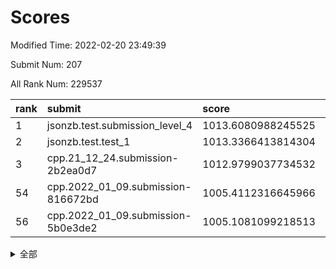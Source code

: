 # Scores

Modified Time: 2022-02-20 23:49:39

Submit Num: 207

All Rank Num: 229537

| rank |               submit               |       score        |       sigma        | pk_num |
| :--- | :--------------------------------- | :----------------- | :----------------- | :----- |
| 1    | jsonzb.test.submission_level_4     | 1013.6080988245525 | 0.8394179773737722 | 4436   |
| 2    | jsonzb.test.test_1                 | 1013.3366413814304 | 0.7893930843835659 | 4441   |
| 3    | cpp.21_12_24.submission-2b2ea0d7   | 1012.9799037734532 | 0.7872703446891672 | 4436   |
| 54   | cpp.2022_01_09.submission-816672bd | 1005.4112316645966 | 0.7174944408584475 | 4435   |
| 56   | cpp.2022_01_09.submission-5b0e3de2 | 1005.1081099218513 | 0.7208697547552424 | 4437   |


<details>
<summary>全部</summary>

| rank |                 submit                 |       score        |       sigma        | pk_num |
| :--- | :------------------------------------- | :----------------- | :----------------- | :----- |
| 1    | jsonzb.test.submission_level_4         | 1013.6080988245525 | 0.8394179773737722 | 4436   |
| 2    | jsonzb.test.test_1                     | 1013.3366413814304 | 0.7893930843835659 | 4441   |
| 3    | cpp.21_12_24.submission-2b2ea0d7       | 1012.9799037734532 | 0.7872703446891672 | 4436   |
| 4    | gobigger.level_3.submission_level_3_28 | 1011.2940566244872 | 0.7628318849367294 | 4442   |
| 5    | gobigger.level_3.submission_level_3_44 | 1011.1855997370263 | 0.7746855420148573 | 4434   |
| 6    | gobigger.level_3.submission_level_3_8  | 1011.1811354694914 | 0.7671367773310919 | 4434   |
| 7    | gobigger.level_3.submission_level_3_29 | 1011.095294830032  | 0.7755082549717012 | 4438   |
| 8    | gobigger.level_3.submission_level_3_1  | 1011.0721417734834 | 0.7583051777586561 | 4432   |
| 9    | gobigger.level_3.submission_level_3_39 | 1010.794286468102  | 0.7505428067425434 | 4442   |
| 10   | gobigger.level_3.submission_level_3_0  | 1010.7636494398014 | 0.8004142904732172 | 4431   |
| 11   | gobigger.level_3.submission_level_3_40 | 1010.705592620481  | 0.7614697854123168 | 4439   |
| 12   | gobigger.level_3.submission_level_3_4  | 1010.6703730111868 | 0.7458225583965854 | 4431   |
| 13   | gobigger.level_3.submission_level_3_42 | 1010.6043447557659 | 0.7795880130610191 | 4440   |
| 14   | gobigger.level_3.submission_level_3_9  | 1010.5408070363283 | 0.7498712585155182 | 4439   |
| 15   | gobigger.level_3.submission_level_3_22 | 1010.4763396606348 | 0.7463080251347337 | 4434   |
| 16   | gobigger.level_3.submission_level_3_26 | 1010.465244232115  | 0.7447456178110404 | 4440   |
| 17   | gobigger.level_3.submission_level_3_41 | 1010.4312804503471 | 0.7555779889124173 | 4433   |
| 18   | gobigger.level_3.submission_level_3_31 | 1010.384657264272  | 0.7348579008314998 | 4435   |
| 19   | gobigger.level_3.submission_level_3_33 | 1010.3302034178358 | 0.741877994617027  | 4439   |
| 20   | gobigger.level_3.submission_level_3_48 | 1010.2579796422972 | 0.7899421826427768 | 4436   |
| 21   | gobigger.level_3.submission_level_3_14 | 1010.1712868626406 | 0.7765588220887801 | 4441   |
| 22   | gobigger.level_3.submission_level_3_37 | 1010.1590689189409 | 0.7533861037148011 | 4431   |
| 23   | gobigger.level_3.submission_level_3_19 | 1010.155414830227  | 0.7741811363192596 | 4437   |
| 24   | gobigger.level_3.submission_level_3_43 | 1010.1220492491028 | 0.78951804455889   | 4435   |
| 25   | gobigger.level_3.submission_level_3_5  | 1010.1119321806545 | 0.7615443808081237 | 4436   |
| 26   | gobigger.level_3.submission_level_3_2  | 1010.0955893868062 | 0.7527852553134528 | 4436   |
| 27   | gobigger.level_3.submission_level_3_18 | 1010.0609780181437 | 0.7669013278951122 | 4440   |
| 28   | gobigger.level_3.submission_level_3_30 | 1010.0097961950307 | 0.7634179358720238 | 4431   |
| 29   | gobigger.level_3.submission_level_3_35 | 1009.9648210265339 | 0.7821536707485622 | 4437   |
| 30   | gobigger.level_3.submission_level_3_17 | 1009.9190031178416 | 0.7252650955029611 | 4436   |
| 31   | gobigger.level_3.submission_level_3_15 | 1009.9133346612487 | 0.7552012620066335 | 4434   |
| 32   | gobigger.level_3.submission_level_3_46 | 1009.8779911198342 | 0.7805055645832698 | 4436   |
| 33   | gobigger.level_3.submission_level_3_27 | 1009.8514063788024 | 0.7541899662987763 | 4438   |
| 34   | gobigger.level_3.submission_level_3_36 | 1009.8470578969942 | 0.7658137805470844 | 4438   |
| 35   | gobigger.level_3.submission_level_3_3  | 1009.8218335370055 | 0.7511954486108017 | 4437   |
| 36   | gobigger.level_3.submission_level_3_11 | 1009.6196810077893 | 0.7585397756759613 | 4430   |
| 37   | gobigger.level_3.submission_level_3_25 | 1009.5747628804507 | 0.7471081295441407 | 4434   |
| 38   | gobigger.level_3.submission_level_3_32 | 1009.5352130218848 | 0.7485042783989391 | 4435   |
| 39   | gobigger.level_3.submission_level_3_38 | 1009.4466469225996 | 0.7534618387272333 | 4437   |
| 40   | gobigger.level_3.submission_level_3_47 | 1009.402240174859  | 0.7504936979533597 | 4436   |
| 41   | gobigger.level_3.submission_level_3_13 | 1009.3792966228509 | 0.7464712403074495 | 4433   |
| 42   | gobigger.level_3.submission_level_3_16 | 1009.328485652418  | 0.7538265790097504 | 4439   |
| 43   | gobigger.level_3.submission_level_3_49 | 1009.2668793814972 | 0.7627512847665899 | 4439   |
| 44   | gobigger.level_3.submission_level_3_24 | 1009.1718938044519 | 0.7482844681230485 | 4436   |
| 45   | gobigger.level_3.submission_level_3_6  | 1009.1539014397142 | 0.7373101327389674 | 4432   |
| 46   | gobigger.level_3.submission_level_3_10 | 1009.0554500678923 | 0.7468815516746067 | 4435   |
| 47   | gobigger.level_3.submission_level_3_34 | 1008.9655757435222 | 0.7554374043057089 | 4428   |
| 48   | gobigger.level_3.submission_level_3_23 | 1008.9198580788236 | 0.7427287306910366 | 4435   |
| 49   | gobigger.level_3.submission_level_3_20 | 1008.7629056494284 | 0.7522990535022432 | 4438   |
| 50   | gobigger.level_3.submission_level_3_21 | 1008.6553660866833 | 0.7404458634515277 | 4432   |
| 51   | gobigger.level_3.submission_level_3_12 | 1008.5213758945443 | 0.7603033013391276 | 4437   |
| 52   | gobigger.level_3.submission_level_3_45 | 1008.3508339434168 | 0.7614618017149382 | 4434   |
| 53   | gobigger.level_3.submission_level_3_7  | 1007.9499473147082 | 0.750428336710783  | 4434   |
| 54   | cpp.2022_01_09.submission-816672bd     | 1005.4112316645966 | 0.7174944408584475 | 4435   |
| 55   | gobigger.level_1.submission_level_1_47 | 1005.3059716145639 | 0.7229657542769399 | 4437   |
| 56   | cpp.2022_01_09.submission-5b0e3de2     | 1005.1081099218513 | 0.7208697547552424 | 4437   |
| 57   | gobigger.level_1.submission_level_1_2  | 1004.6863301061394 | 0.7237358717650301 | 4440   |
| 58   | gobigger.level_1.submission_level_1_41 | 1004.5707864496346 | 0.7095388720286139 | 4435   |
| 59   | gobigger.level_1.submission_level_1_4  | 1004.283938839385  | 0.7158045071141219 | 4442   |
| 60   | gobigger.level_1.submission_level_1_16 | 1004.005985503012  | 0.7202725593961102 | 4436   |
| 61   | gobigger.level_1.submission_level_1_45 | 1003.9288665910537 | 0.7040600468640352 | 4439   |
| 62   | gobigger.level_1.submission_level_1_31 | 1003.8847141121591 | 0.72159976255825   | 4438   |
| 63   | gobigger.level_1.submission_level_1_13 | 1003.6865909987256 | 0.7129112114133994 | 4441   |
| 64   | gobigger.level_1.submission_level_1_1  | 1003.6772293522821 | 0.7091248938236803 | 4441   |
| 65   | gobigger.level_1.submission_level_1_6  | 1003.6723441371804 | 0.7205684941473371 | 4436   |
| 66   | gobigger.level_1.submission_level_1_40 | 1003.6495738152697 | 0.714871530753869  | 4431   |
| 67   | gobigger.level_1.submission_level_1_23 | 1003.6175353200557 | 0.7182043949023066 | 4435   |
| 68   | gobigger.level_1.submission_level_1_14 | 1003.5255382818573 | 0.7215109125733667 | 4429   |
| 69   | gobigger.level_1.submission_level_1_32 | 1003.5171069910308 | 0.7185131719620758 | 4431   |
| 70   | gobigger.level_1.submission_level_1_17 | 1003.5147989129753 | 0.7099047769461255 | 4433   |
| 71   | gobigger.level_1.submission_level_1_44 | 1003.4953883562231 | 0.7187044107009766 | 4435   |
| 72   | gobigger.level_1.submission_level_1_5  | 1003.468842398476  | 0.7186147709637999 | 4434   |
| 73   | gobigger.level_1.submission_level_1_10 | 1003.3957630855059 | 0.7234365421148629 | 4436   |
| 74   | gobigger.level_1.submission_level_1_26 | 1003.3735981827452 | 0.719487147279076  | 4436   |
| 75   | gobigger.level_1.submission_level_1_38 | 1003.3695030556875 | 0.7225341152225111 | 4432   |
| 76   | gobigger.level_1.submission_level_1_42 | 1003.3353811500723 | 0.7144974330955527 | 4437   |
| 77   | gobigger.level_1.submission_level_1_43 | 1003.328330213195  | 0.7220320913169668 | 4433   |
| 78   | gobigger.level_1.submission_level_1_11 | 1003.318849286742  | 0.7137895453190168 | 4436   |
| 79   | gobigger.level_1.submission_level_1_8  | 1003.3140653838705 | 0.733180845607814  | 4435   |
| 80   | gobigger.level_1.submission_level_1_20 | 1003.1958451420746 | 0.7196836948058706 | 4435   |
| 81   | gobigger.level_1.submission_level_1_46 | 1003.1874495190342 | 0.7125337926810889 | 4435   |
| 82   | gobigger.level_1.submission_level_1_18 | 1003.185359148876  | 0.7250199920273527 | 4438   |
| 83   | gobigger.level_1.submission_level_1_19 | 1003.1589560781291 | 0.715300509299214  | 4433   |
| 84   | gobigger.level_1.submission_level_1_7  | 1003.093420759779  | 0.7163731202304302 | 4430   |
| 85   | gobigger.level_1.submission_level_1_37 | 1003.0184072502997 | 0.7128035222552502 | 4434   |
| 86   | gobigger.level_1.submission_level_1_35 | 1002.9768929025205 | 0.7125008631974448 | 4435   |
| 87   | gobigger.level_1.submission_level_1_27 | 1002.9232240272713 | 0.7244743769979006 | 4434   |
| 88   | gobigger.level_1.submission_level_1_15 | 1002.9222244529557 | 0.7084331027176353 | 4435   |
| 89   | gobigger.level_1.submission_level_1_36 | 1002.912598425353  | 0.7261793949893932 | 4439   |
| 90   | gobigger.level_1.submission_level_1_48 | 1002.8948842364167 | 0.7193994090715816 | 4436   |
| 91   | gobigger.level_1.submission_level_1_0  | 1002.8698764680468 | 0.7103068887946711 | 4431   |
| 92   | gobigger.level_1.submission_level_1_49 | 1002.8377845124538 | 0.7124167129494032 | 4439   |
| 93   | gobigger.level_1.submission_level_1_12 | 1002.8329148854683 | 0.7133956800631014 | 4437   |
| 94   | gobigger.level_1.submission_level_1_34 | 1002.8268257847537 | 0.7092449192309446 | 4431   |
| 95   | gobigger.level_1.submission_level_1_21 | 1002.8080037395429 | 0.6993142390133666 | 4438   |
| 96   | gobigger.level_1.submission_level_1_33 | 1002.7887750863451 | 0.7105523341195075 | 4436   |
| 97   | gobigger.level_1.submission_level_1_25 | 1002.6999857101732 | 0.7110115221691037 | 4436   |
| 98   | gobigger.level_1.submission_level_1_39 | 1002.6780725363096 | 0.7171937804476806 | 4434   |
| 99   | gobigger.level_1.submission_level_1_24 | 1002.6675684973588 | 0.7280897866562311 | 4433   |
| 100  | gobigger.level_1.submission_level_1_3  | 1002.5874830539586 | 0.7021902239827245 | 4439   |
| 101  | gobigger.level_1.submission_level_1_9  | 1002.5827785537908 | 0.7149524457952653 | 4434   |
| 102  | gobigger.level_1.submission_level_1_29 | 1002.2315150157115 | 0.7056650674848075 | 4435   |
| 103  | gobigger.level_1.submission_level_1_30 | 1002.195016966534  | 0.7051809437771726 | 4433   |
| 104  | gobigger.level_1.submission_level_1_22 | 1001.912794126172  | 0.7109397221576184 | 4441   |
| 105  | gobigger.level_1.submission_level_1_28 | 1001.2778169266594 | 0.7124428180724943 | 4433   |
| 106  | gobigger.random.submission_random_10   | 997.5448485496674  | 0.6933485097993811 | 4433   |
| 107  | gobigger.random.submission_random_28   | 997.2322194202173  | 0.7122549223874775 | 4437   |
| 108  | gobigger.random.submission_random_12   | 997.2051073881051  | 0.7086315332564243 | 4436   |
| 109  | gobigger.random.submission_random_1    | 997.116456176358   | 0.71604668404793   | 4435   |
| 110  | gobigger.random.submission_random_8    | 996.7585667770518  | 0.710768836157786  | 4437   |
| 111  | gobigger.random.submission_random_29   | 996.7095453952761  | 0.7032925378786894 | 4433   |
| 112  | gobigger.random.submission_random_42   | 996.5156234340545  | 0.7080064147484859 | 4433   |
| 113  | gobigger.random.submission_random_17   | 996.5058296708203  | 0.7095788625203966 | 4434   |
| 114  | gobigger.random.submission_random_43   | 996.4986638484972  | 0.7179331428769514 | 4436   |
| 115  | gobigger.random.submission_random_15   | 996.4181522494127  | 0.7058889714906581 | 4434   |
| 116  | gobigger.random.submission_random_30   | 996.3727108304098  | 0.7170782097775061 | 4430   |
| 117  | gobigger.random.submission_random_11   | 996.3028579313303  | 0.7123987588349471 | 4432   |
| 118  | gobigger.random.submission_random_18   | 996.2987727629502  | 0.7104763528731738 | 4439   |
| 119  | gobigger.random.submission_random_5    | 996.278624546674   | 0.7134284052934659 | 4437   |
| 120  | gobigger.random.submission_random_22   | 996.2095744015132  | 0.7183731490532346 | 4434   |
| 121  | gobigger.random.submission_random_9    | 996.1640106032006  | 0.7154948812048222 | 4435   |
| 122  | gobigger.random.submission_random_2    | 996.1623187824847  | 0.7048960315432289 | 4438   |
| 123  | gobigger.random.submission_random_36   | 996.077518408898   | 0.7103760214530453 | 4436   |
| 124  | gobigger.random.submission_random_6    | 995.9673467586698  | 0.7301392624420602 | 4437   |
| 125  | gobigger.random.submission_random_33   | 995.9459592792898  | 0.7082414298841737 | 4433   |
| 126  | gobigger.random.submission_random_49   | 995.9302507324841  | 0.6978623614639603 | 4433   |
| 127  | gobigger.random.submission_random_46   | 995.9045938310512  | 0.7189092783373467 | 4432   |
| 128  | gobigger.random.submission_random_24   | 995.8638250405519  | 0.7203926186279698 | 4434   |
| 129  | gobigger.random.submission_random_38   | 995.8487834932617  | 0.7128053869398093 | 4432   |
| 130  | gobigger.random.submission_random_19   | 995.8407969221482  | 0.7063096568476208 | 4436   |
| 131  | gobigger.random.submission_random_32   | 995.8326019603167  | 0.727839121264728  | 4433   |
| 132  | gobigger.random.submission_random_7    | 995.793285580093   | 0.704557753893794  | 4433   |
| 133  | gobigger.random.submission_random_45   | 995.7792495034627  | 0.7194619367534443 | 4438   |
| 134  | gobigger.random.submission_random_14   | 995.7662125883942  | 0.7089887808881594 | 4430   |
| 135  | gobigger.random.submission_random_39   | 995.7513789364374  | 0.7225769008235893 | 4436   |
| 136  | gobigger.random.submission_random_40   | 995.7477712440248  | 0.7212136395025965 | 4434   |
| 137  | gobigger.random.submission_random_13   | 995.7289886824361  | 0.7000992790313885 | 4437   |
| 138  | gobigger.random.submission_random_23   | 995.6922308457118  | 0.7197797554855494 | 4436   |
| 139  | gobigger.random.submission_random_27   | 995.602091332711   | 0.714667907796272  | 4437   |
| 140  | gobigger.random.submission_random_26   | 995.5653046710556  | 0.7049223984988495 | 4433   |
| 141  | gobigger.random.submission_random_16   | 995.5585521356616  | 0.7079636837458851 | 4434   |
| 142  | gobigger.random.submission_random_44   | 995.5423654600397  | 0.7141900358871552 | 4437   |
| 143  | gobigger.random.submission_random_21   | 995.5258465940981  | 0.7210726100459904 | 4434   |
| 144  | gobigger.random.submission_random_20   | 995.4773038375273  | 0.7147143103550343 | 4435   |
| 145  | gobigger.random.submission_random_37   | 995.4415949800439  | 0.7297042807939168 | 4437   |
| 146  | gobigger.random.submission_random_31   | 995.4365155449809  | 0.7146782137808589 | 4430   |
| 147  | gobigger.random.submission_random_25   | 995.392073460753   | 0.7015525626279714 | 4439   |
| 148  | gobigger.random.submission_random_41   | 995.2021104300906  | 0.739193782744339  | 4441   |
| 149  | gobigger.random.submission_random_34   | 995.1875444283069  | 0.702757011371154  | 4439   |
| 150  | gobigger.random.submission_random_0    | 995.179989667859   | 0.7038438654203795 | 4442   |
| 151  | gobigger.random.submission_random_47   | 995.0653964883826  | 0.7105946772756936 | 4441   |
| 152  | gobigger.random.submission_random_3    | 995.0014418245403  | 0.7128436458976194 | 4436   |
| 153  | gobigger.random.submission_random_35   | 994.7440166067859  | 0.7154533912273684 | 4436   |
| 154  | gobigger.random.submission_random_48   | 994.7392259893204  | 0.7061722670697878 | 4436   |
| 155  | gobigger.random.submission_random_4    | 994.5524542819635  | 0.7346260161502912 | 4430   |
| 156  | gobigger.level_2.submission_level_2_22 | 994.5015013941888  | 0.7287333706082196 | 4437   |
| 157  | gobigger.level_2.submission_level_2_30 | 993.920572241879   | 0.725438406065978  | 4441   |
| 158  | gobigger.level_2.submission_level_2_10 | 993.8791059087237  | 0.7423293389947612 | 4438   |
| 159  | gobigger.level_2.submission_level_2_38 | 993.5970063394129  | 0.7438462334100786 | 4434   |
| 160  | gobigger.level_2.submission_level_2_42 | 993.1906910372489  | 0.7224667601966107 | 4434   |
| 161  | gobigger.level_2.submission_level_2_21 | 993.1881237661231  | 0.7271348337984962 | 4437   |
| 162  | gobigger.level_2.submission_level_2_7  | 993.186172421191   | 0.7414159402555884 | 4432   |
| 163  | gobigger.level_2.submission_level_2_2  | 993.1839836352658  | 0.7277818224285206 | 4436   |
| 164  | gobigger.level_2.submission_level_2_13 | 993.1618321759846  | 0.7212807886377249 | 4436   |
| 165  | gobigger.level_2.submission_level_2_16 | 993.1300554835819  | 0.7436887567503816 | 4438   |
| 166  | gobigger.level_2.submission_level_2_6  | 993.0670806330595  | 0.7443238083001784 | 4438   |
| 167  | gobigger.level_2.submission_level_2_47 | 993.050175776076   | 0.7461524408637916 | 4435   |
| 168  | gobigger.level_2.submission_level_2_15 | 993.0393219149911  | 0.7333432703980555 | 4436   |
| 169  | gobigger.level_2.submission_level_2_48 | 993.0045664560658  | 0.7377253719351888 | 4433   |
| 170  | gobigger.level_2.submission_level_2_33 | 992.9047187898952  | 0.7398204457176771 | 4436   |
| 171  | gobigger.level_2.submission_level_2_18 | 992.7170878567539  | 0.749226454274545  | 4434   |
| 172  | gobigger.level_2.submission_level_2_8  | 992.6054150301262  | 0.7312241038022897 | 4433   |
| 173  | gobigger.level_2.submission_level_2_40 | 992.5554349079324  | 0.741783042558427  | 4438   |
| 174  | gobigger.level_2.submission_level_2_28 | 992.4545150490295  | 0.7312317815515363 | 4436   |
| 175  | gobigger.level_2.submission_level_2_5  | 992.3993979095109  | 0.7371986945756819 | 4438   |
| 176  | gobigger.level_2.submission_level_2_25 | 992.2374825441847  | 0.723223315619266  | 4434   |
| 177  | gobigger.level_2.submission_level_2_19 | 992.236177657094   | 0.7314881234511474 | 4433   |
| 178  | gobigger.level_2.submission_level_2_23 | 992.2114082640633  | 0.7557377670567661 | 4437   |
| 179  | gobigger.level_2.submission_level_2_11 | 992.1220801661777  | 0.7417482131204577 | 4436   |
| 180  | gobigger.level_2.submission_level_2_34 | 992.0707526991348  | 0.7492708833596469 | 4433   |
| 181  | gobigger.level_2.submission_level_2_4  | 992.0497176540275  | 0.739561930941704  | 4438   |
| 182  | gobigger.level_2.submission_level_2_0  | 992.039880715076   | 0.7645011082025346 | 4429   |
| 183  | gobigger.level_2.submission_level_2_3  | 992.0335993013373  | 0.7492240629405601 | 4433   |
| 184  | gobigger.level_2.submission_level_2_1  | 992.0280901234858  | 0.7414999480730303 | 4438   |
| 185  | gobigger.level_2.submission_level_2_37 | 991.943495789659   | 0.738136235995395  | 4434   |
| 186  | gobigger.level_2.submission_level_2_26 | 991.9380611197248  | 0.7318190272884258 | 4439   |
| 187  | gobigger.level_2.submission_level_2_29 | 991.9002182290775  | 0.7351314176507336 | 4436   |
| 188  | gobigger.level_2.submission_level_2_32 | 991.8101899333458  | 0.7482640169419544 | 4434   |
| 189  | gobigger.level_2.submission_level_2_46 | 991.7514234434993  | 0.7551733911214588 | 4435   |
| 190  | gobigger.level_2.submission_level_2_9  | 991.7429216488772  | 0.7552043174586558 | 4429   |
| 191  | gobigger.level_2.submission_level_2_41 | 991.6622213572836  | 0.7469352836375217 | 4430   |
| 192  | gobigger.level_2.submission_level_2_20 | 991.6605706554683  | 0.7381433076590929 | 4434   |
| 193  | gobigger.level_2.submission_level_2_36 | 991.5221185345077  | 0.7762667294422607 | 4437   |
| 194  | gobigger.level_2.submission_level_2_43 | 991.5218795888376  | 0.7314769406993072 | 4435   |
| 195  | gobigger.level_2.submission_level_2_12 | 991.513236472024   | 0.7459984358563458 | 4434   |
| 196  | gobigger.level_2.submission_level_2_14 | 991.4860920987361  | 0.7487687114424219 | 4433   |
| 197  | gobigger.level_2.submission_level_2_24 | 991.4844949999938  | 0.7485767520356438 | 4438   |
| 198  | gobigger.level_2.submission_level_2_45 | 991.4436473838482  | 0.7526270593340592 | 4434   |
| 199  | gobigger.level_2.submission_level_2_31 | 991.412224110382   | 0.7587512296021909 | 4436   |
| 200  | gobigger.level_2.submission_level_2_39 | 991.167527271318   | 0.7630199612154195 | 4433   |
| 201  | gobigger.level_2.submission_level_2_17 | 990.9716371310109  | 0.7844533569804484 | 4440   |
| 202  | gobigger.level_2.submission_level_2_44 | 990.7928298963459  | 0.7553843048491279 | 4439   |
| 203  | gobigger.level_2.submission_level_2_27 | 990.5519782866138  | 0.7644636325426927 | 4438   |
| 204  | gobigger.level_2.submission_level_2_35 | 990.5332214713802  | 0.7801840377575379 | 4437   |
| 205  | gobigger.level_2.submission_level_2_49 | 989.7775475948647  | 0.7572581031179494 | 4439   |
| 206  | gobigger.none.submission_none_1        | 978.3225792586829  | 1.2497024412965367 | 4437   |
| 207  | gobigger.none.submission_none_0        | 976.570456362528   | 1.3993500216828196 | 4436   |

</details>